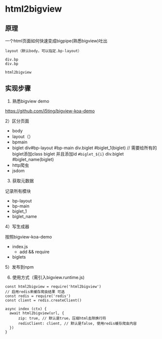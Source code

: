 # html2bigview


## 原理

一个html页面如何快速变成bigpipe(熟悉bigview)吐出 

```
layout（默认body，可以指定.bp-layout）

div.bp
div.bp

html2bigview
```

## 实现步骤

1) 熟悉bigview demo

https://github.com/i5ting/bigview-koa-demo


2）区分页面

- body
- layout（）
- bpmain
- biglet
div#bp-layout
    #bp-main
    div.biglet #biglet_1(biglet) // 需要给所有的biglet添加class biglet 并且添加id `#biglet_${i}`
    div.biglet #biglet_name(biglet)
- http爬虫
- jsdom

3) 获取元数据

记录所有模块

- bp-layout
- bp-main
- biglet_1
- biglet_name

4）写生成器

按照bigview-koa-demo

- index.js
    - add && require
- biglets

5）发布到npm

6) 使用方式（需引入bigview.runtime.js)

```
const html2bigview = require('html2bigview')
// 启用redis来缓存爬虫结果 可选
const redis = require('redis')
const client = redis.createClient()

async index (ctx) {
  await html2bigview(url, {
      zip: true, // 默认是true，压缩html去除换行符
      redisClient: client, // 默认是false, 使用redis缓存爬虫内容
  })
}
```

